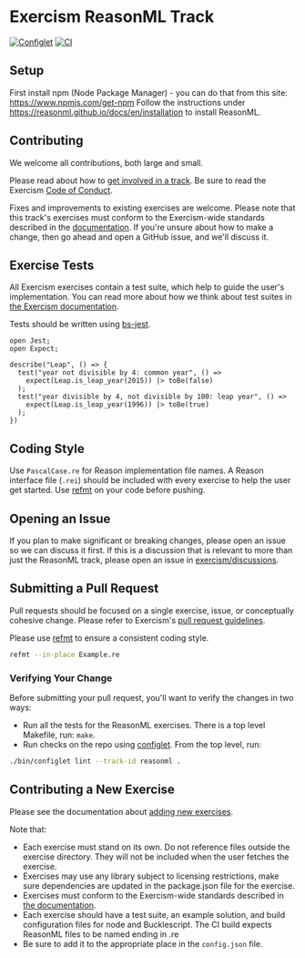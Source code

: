 # Exercism ReasonML Track

[![Configlet](https://github.com/exercism/reasonml/actions/workflows/configlet.yml/badge.svg)](https://github.com/exercism/reasonml/actions/workflows/configlet.yml) [![CI](https://github.com/exercism/reasonml/actions/workflows/main.yml/badge.svg)](https://github.com/exercism/reasonml/actions/workflows/main.yml)

## Setup

First install npm (Node Package Manager) - you can do that from this site: https://www.npmjs.com/get-npm
Follow the instructions under https://reasonml.github.io/docs/en/installation to install ReasonML.

## Contributing

We welcome all contributions, both large and small.

Please read about how to [get involved in a track](https://github.com/exercism/docs/tree/master/contributing-to-language-tracks). Be sure to read the Exercism [Code of Conduct](https://exercism.io/code-of-conduct).

Fixes and improvements to existing exercises are welcome. Please note that this track's exercises must conform to the Exercism-wide standards described in the [documentation](https://github.com/exercism/docs/tree/master/language-tracks/exercises). If you're unsure about how to make a change, then go ahead and open a GitHub issue, and we'll discuss it.

## Exercise Tests

All Exercism exercises contain a test suite, which help to guide the user's implementation. You can read more about how we think about test suites in [the Exercism documentation](https://github.com/exercism/docs/blob/master/language-tracks/exercises/anatomy/test-suites.md).

Tests should be written using [bs-jest](https://github.com/glennsl/bs-jest).

```re
open Jest;
open Expect;

describe("Leap", () => {
  test("year not divisible by 4: common year", () =>
    expect(Leap.is_leap_year(2015)) |> toBe(false)
  );
  test("year divisible by 4, not divisible by 100: leap year", () =>
    expect(Leap.is_leap_year(1996)) |> toBe(true)
  );
})
```

## Coding Style

Use `PascalCase.re` for Reason implementation file names.
A Reason interface file (`.rei`) should be included with every exercise to help the user get started.
Use [refmt](https://github.com/reasonml/reason-cli) on your code before pushing.

## Opening an Issue

If you plan to make significant or breaking changes, please open an issue so we can discuss it first. If this is a discussion that is relevant to more than just the ReasonML track, please open an issue in [exercism/discussions](https://github.com/exercism/discussions/issues).

## Submitting a Pull Request

Pull requests should be focused on a single exercise, issue, or conceptually cohesive change. Please refer to Exercism's [pull request guidelines](https://github.com/exercism/docs/blob/master/contributing/pull-request-guidelines.md).

Please use [refmt](https://reasonml.github.io/docs/en/extra-goodies.html) to ensure a consistent coding style.

```sh
refmt --in-place Example.re
```

### Verifying Your Change

Before submitting your pull request, you'll want to verify the changes in two ways:

* Run all the tests for the ReasonML exercises. There is a top level Makefile, run: `make`.
* Run checks on the repo using [configlet](https://github.com/exercism/docs/blob/master/language-tracks/configuration/configlet.md). From the top level, run:

```sh
./bin/configlet lint --track-id reasonml .
```

## Contributing a New Exercise

Please see the documentation about [adding new exercises](https://github.com/exercism/docs/blob/master/you-can-help/make-up-new-exercises.md).

Note that:

- Each exercise must stand on its own. Do not reference files outside the exercise directory. They will not be included when the user fetches the exercise.
- Exercises may use any library subject to licensing restrictions, make sure dependencies are updated in the package.json file for the exercise.
- Exercises must conform to the Exercism-wide standards described in [the documentation](https://github.com/exercism/docs/tree/master/language-tracks/exercises).
- Each exercise should have a test suite, an example solution, and build configuration files for node and Bucklescript. The CI build expects ReasonML files to be named ending in .re
- Be sure to add it to the appropriate place in the `config.json` file.

